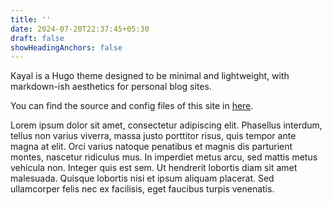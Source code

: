 ```yaml
---
title: ''
date: 2024-07-20T22:37:45+05:30
draft: false
showHeadingAnchors: false
---
```


Kayal is a Hugo theme designed to be minimal and lightweight, with markdown-ish aesthetics for personal blog sites.

You can find the source and config files of this site in [here](https://github.com/mnjm/kayal/tree/exampleSite).

Lorem ipsum dolor sit amet, consectetur adipiscing elit. Phasellus interdum, tellus non varius viverra, massa justo porttitor risus, quis tempor ante magna at elit. Orci varius natoque penatibus et magnis dis parturient montes, nascetur ridiculus mus. In imperdiet metus arcu, sed mattis metus vehicula non. Integer quis est sem. Ut hendrerit lobortis diam sit amet malesuada. Quisque lobortis nisi et ipsum aliquam placerat. Sed ullamcorper felis nec ex facilisis, eget faucibus turpis venenatis.
